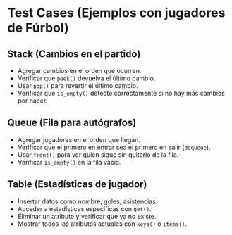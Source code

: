 # Test Cases (Ejemplos con jugadores de Fúrbol)

## Stack (Cambios en el partido)
- Agregar cambios en el orden que ocurren.
- Verificar que `peek()` devuelva el último cambio.
- Usar `pop()` para revertir el último cambio.
- Verificar que `is_empty()` detecte correctamente si no hay más cambios por hacer.

## Queue (Fila para autógrafos)
- Agregar jugadores en el orden que llegan.
- Verificar que el primero en entrar sea el primero en salir (`dequeue`).
- Usar `front()` para ver quién sigue sin quitarlo de la fila.
- Verificar `is_empty()` en la fila vacía.

## Table (Estadísticas de jugador)
- Insertar datos como nombre, goles, asistencias.
- Acceder a estadísticas específicas con `get()`.
- Eliminar un atributo y verificar que ya no existe.
- Mostrar todos los atributos actuales con `keys()` o `items()`.
